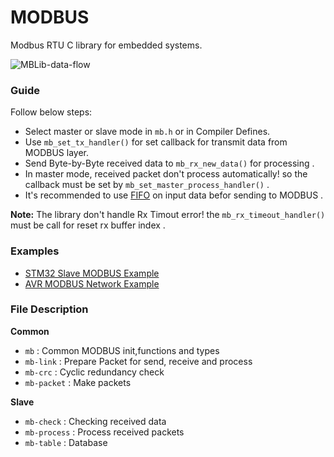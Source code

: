 # MODBUS
Modbus RTU C library for embedded systems.

![MBLib-data-flow](https://user-images.githubusercontent.com/64005694/154830661-b1cc3740-ec50-44c9-9330-b34d01b1224c.svg)


### Guide 

Follow below steps:
- Select master or slave mode in `mb.h` or in Compiler Defines.
- Use `mb_set_tx_handler()` for set callback for transmit data from MODBUS layer.
- Send Byte-by-Byte received data to `mb_rx_new_data()` for processing .
- In master mode, received packet don't process automatically! so the callback must be set by `mb_set_master_process_handler()` .
- It's recommended to use [FIFO](https://github.com/liyanboy74/fifo) on input data befor sending to MODBUS .

**Note:** The library don't handle Rx Timout error! the `mb_rx_timeout_handler()` must be call for reset rx buffer index .

### Examples
- [STM32 Slave MODBUS Example](https://github.com/ioelectro/modbus-stm32-slave-example.git)
- [AVR MODBUS Network Example](https://github.com/ioelectro/modbus-avr-example.git)

### File Description
**Common**
- `mb` : Common MODBUS init,functions and types
- `mb-link` : Prepare Packet for send, receive and process
- `mb-crc` : Cyclic redundancy check
- `mb-packet` : Make packets

**Slave**
- `mb-check` : Checking received data
- `mb-process` : Process received packets
- `mb-table` : Database

